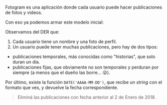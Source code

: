 Fotogram es una aplicación donde cada usuario puede hacer publicaciones de fotos y videos.

Con eso ya podemos armar este modelo inicial:

<div
  class='mu-erd'
  data-entities='{
    "usuarios": {
      "id_usuario": {
        "type": "Integer",
        "pk": true
      },
      "nombre_usuario": {
        "type": "Text"
      },
      "foto_perfil_url": {
        "type": "Text"
      }
    },
    "publicaciones": {
      "id_publicacion": {
        "type": "Integer",
        "pk": true
      },
      "foto_video_url": {
        "type": "Text"
      },
      "id_duenio": {
        "type": "Integer",
        "pk": false,
        "fk": {
          "to": { "entity": "usuarios", "column": "id_usuario" },
          "type": "many_to_one"
        }
      },
      "fecha": {
        "type": "Text"
      },
      "es_temporal": {
        "type": "Integer"
      }
    }
  }'>
</div>

Observamos del DER que:

1. Cada usuario tiene un nombre y una foto de perfil.
2. Un usuario puede tener muchas publicaciones, pero hay de dos tipos:
  * publicaciones temporales, más conocidas como "historias", que solo duran un día.
  * publicaciones fijas, que obviamente no son temporales y perduran por siempre (a menos que el dueño las borre... :stuck_out_tongue_winking_eye:).
   
Por último, existe la función `DATE('AAAA-MM-DD')`, que recibe un _string_ con el formato que ves, y devuelve la fecha correspondiente. 

> Eliminá las publicaciones con fecha anterior al 2 de Enero de 2018.